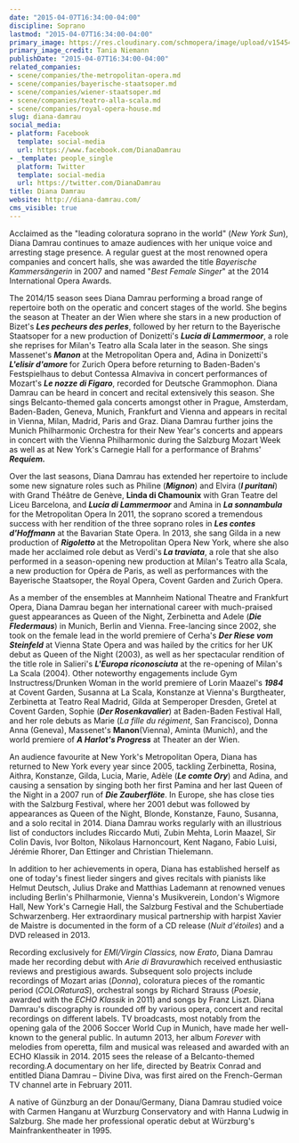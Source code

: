```yaml
---
date: "2015-04-07T16:34:00-04:00"
discipline: Soprano
lastmod: "2015-04-07T16:34:00-04:00"
primary_image: https://res.cloudinary.com/schmopera/image/upload/v1545409169/media/webhook-uploads/1428438771523/DianaDamrau-pc-TaniaNiemann.jpg.jpg
primary_image_credit: Tania Niemann
publishDate: "2015-04-07T16:34:00-04:00"
related_companies:
- scene/companies/the-metropolitan-opera.md
- scene/companies/bayerische-staatsoper.md
- scene/companies/wiener-staatsoper.md
- scene/companies/teatro-alla-scala.md
- scene/companies/royal-opera-house.md
slug: diana-damrau
social_media:
- platform: Facebook
  template: social-media
  url: https://www.facebook.com/DianaDamrau
- _template: people_single
  platform: Twitter
  template: social-media
  url: https://twitter.com/DianaDamrau
title: Diana Damrau
website: http://diana-damrau.com/
cms_visible: true
---
```


<p>
	Acclaimed as the "leading coloratura soprano in the world" (<em>New York Sun</em>), Diana Damrau continues to amaze audiences with her unique voice and arresting stage presence. A regular guest at the most renowned opera companies and concert halls, she was awarded the title <em>Bayerische Kammersängerin</em> in 2007 and named "<em>Best Female Singer</em>" at the 2014 International Opera Awards.
</p>
<p>
	The 2014/15 season sees Diana Damrau performing a broad range of repertoire both on the operatic and concert stages of the world. She begins the season at Theater an der Wien where she stars in a new production of Bizet's <strong><em data-redactor-tag="em">Les pecheurs des perles</em></strong>, followed by her return to the Bayerische Staatsoper for a new production of Donizetti's <strong><em data-redactor-tag="em">Lucia di Lammermoor</em></strong>, a role she reprises for Milan's Teatro alla Scala later in the season. She sings Massenet's <strong><em data-redactor-tag="em">Manon </em></strong>at the Metropolitan Opera and, Adina in Donizetti's <strong><em data-redactor-tag="em">L'elisir d'amore </em></strong>for Zurich Opera before returning to Baden-Baden's Festspielhaus to debut Contessa Almaviva in concert performances of Mozart's <strong><em data-redactor-tag="em">Le nozze di Figaro</em></strong>, recorded for Deutsche Grammophon. Diana Damrau can be heard in concert and recital extensively this season. She sings Belcanto-themed gala concerts amongst other in Prague, Amsterdam, Baden-Baden, Geneva, Munich, Frankfurt and Vienna and appears in recital in Vienna, Milan, Madrid, Paris and Graz. Diana Damrau further joins the Munich Philharmonic Orchestra for their New Year's concerts and appears in concert with the Vienna Philharmonic during the Salzburg Mozart Week as well as at New York's Carnegie Hall for a performance of Brahms' <strong><em data-redactor-tag="em">Requiem.</em></strong>
</p>
<p>
	Over the last seasons, Diana Damrau has extended her repertoire to include some new signature roles such as Philine (<strong><em data-redactor-tag="em">Mignon</em></strong>) and Elvira (<strong><em data-redactor-tag="em">I puritani</em></strong>) with Grand Théâtre de Genève, <strong>Linda di Chamounix</strong> with Gran Teatre del Liceu Barcelona, and <strong><em data-redactor-tag="em">Lucia di Lammermoor</em></strong> and Amina in <strong><em data-redactor-tag="em">La sonnambula </em></strong>for the Metropolitan Opera In 2011, the soprano scored a tremendous success with her rendition of the three soprano roles in <strong><em data-redactor-tag="em">Les contes d'Hoffmann</em></strong> at the Bavarian State Opera. In 2013, she sang Gilda in a new production of <strong><em data-redactor-tag="em">Rigoletto </em></strong>at the Metropolitan Opera New York, where she also made her acclaimed role debut as Verdi's<strong> <em data-redactor-tag="em">La traviata</em></strong>, a role that she also performed in a season-opening new production at Milan's Teatro alla Scala, a new production for Opéra de Paris, as well as performances with the Bayerische Staatsoper, the Royal Opera, Covent Garden and Zurich Opera.
</p>
<p>
	As a member of the ensembles at Mannheim National Theatre and Frankfurt Opera, Diana Damrau began her international career with much-praised guest appearances as Queen of the Night, Zerbinetta and Adele (<strong><em data-redactor-tag="em">Die Fledermaus</em></strong>) in Munich, Berlin and Vienna. Free-lancing since 2002, she took on the female lead in the world premiere of Cerha's <strong><em data-redactor-tag="em">Der Riese vom Steinfeld</em></strong> at Vienna State Opera and was hailed by the critics for her UK debut as Queen of the Night (2003), as well as her spectacular rendition of the title role in Salieri's <strong><em data-redactor-tag="em">L'Europa riconosciuta</em></strong> at the re-opening of Milan's La Scala (2004). Other noteworthy engagements include Gym Instructress/Drunken Woman in the world premiere of Lorin Maazel's <em><strong data-redactor-tag="strong">1984</strong> </em>at Covent Garden, Susanna at La Scala, Konstanze at Vienna's Burgtheater, Zerbinetta at Teatro Real Madrid, Gilda at Semperoper Dresden, Gretel at Covent Garden, Sophie (<strong><em data-redactor-tag="em">Der Rosenkavalier</em></strong>) at Baden-Baden Festival Hall, and her role debuts as Marie (<em>La fille du régiment</em>, San Francisco), Donna Anna (Geneva), Massenet's <strong>Manon</strong>(Vienna), Aminta (Munich), and the world premiere of <strong><em data-redactor-tag="em">A Harlot's Progress</em></strong> at Theater an der Wien.
</p>
<p>
	An audience favourite at New York's Metropolitan Opera, Diana has returned to New York every year since 2005, tackling Zerbinetta, Rosina, Aithra, Konstanze, Gilda, Lucia, Marie, Adèle (<strong><em data-redactor-tag="em">Le comte Ory</em></strong>) and Adina, and causing a sensation by singing both her first Pamina and her last Queen of the Night in a 2007 run of <strong><em data-redactor-tag="em">Die Zauberflöte</em></strong>. In Europe, she has close ties with the Salzburg Festival, where her 2001 debut was followed by appearances as Queen of the Night, Blonde, Konstanze, Fauno, Susanna, and a solo recital in 2014. Diana Damrau works regularly with an illustrious list of conductors includes Riccardo Muti, Zubin Mehta, Lorin Maazel, Sir Colin Davis, Ivor Bolton, Nikolaus Harnoncourt, Kent Nagano, Fabio Luisi, Jérémie Rhorer, Dan Ettinger and Christian Thielemann.
</p>
<p>
	In addition to her achievements in opera, Diana has established herself as one of today's finest lieder singers and gives recitals with pianists like Helmut Deutsch, Julius Drake and Matthias Lademann at renowned venues including Berlin's Philharmonie, Vienna's Musikverein, London's Wigmore Hall, New York's Carnegie Hall, the Salzburg Festival and the Schubertiade Schwarzenberg. Her extraordinary musical partnership with harpist Xavier de Maistre is documented in the form of a CD release (<em>Nuit d'étoiles</em>) and a DVD released in 2013.
</p>
<p>
	Recording exclusively for <em>EMI/Virgin Classics, </em>now <em>Erato</em>, Diana Damrau made her recording debut with <em>Arie di Bravura</em>which received enthusiastic reviews and prestigious awards. Subsequent solo projects include recordings of Mozart arias (<em>Donna</em>), coloratura pieces of the romantic period (<em>COLORaturaS</em>), orchestral songs by Richard Strauss (<em>Poesie</em>, awarded with the <em>ECHO Klassik</em> in 2011) and songs by Franz Liszt. Diana Damrau's discography is rounded off by various opera, concert and recital recordings on different labels. TV broadcasts, most notably from the opening gala of the 2006 Soccer World Cup in Munich, have made her well-known to the general public. In autumn 2013, her album <em>Forever</em> with melodies from operetta, film and musical was released and awarded with an ECHO Klassik in 2014. 2015 sees the release of a Belcanto-themed recording.A documentary on her life, directed by Beatrix Conrad and entitled Diana Damrau – Divine Diva, was first aired on the French-German TV channel arte in February 2011.
</p>
<p>
	A native of Günzburg an der Donau/Germany, Diana Damrau studied voice with Carmen Hanganu at Wurzburg Conservatory and with Hanna Ludwig in Salzburg. She made her professional operatic debut at Würzburg's Mainfrankentheater in 1995.
</p>
